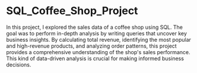 # SQL_Coffee_Shop_Project
In this project, I explored the sales data of a coffee shop using SQL. The goal was to perform in-depth analysis by writing queries that uncover key business insights. By calculating total revenue, identifying the most popular and high-revenue products, and analyzing order patterns, this project provides a comprehensive understanding of the shop's sales performance. This kind of data-driven analysis is crucial for making informed business decisions.

